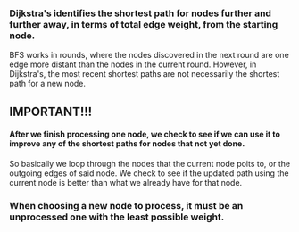 ### Dijkstra's identifies the shortest path for nodes further and further away, in terms of total edge weight, from the starting node.
BFS works in rounds, where the nodes discovered in the next round are one edge more distant than the nodes in the current round. However, in Dijkstra's, the most recent shortest paths are not necessarily the shortest path for a new node.

## IMPORTANT!!! 
#### After we finish processing one node, we check to see if we can use it to improve any of the shortest paths for nodes that not yet done.
So basically we loop through the nodes that the current node poits to, or the outgoing edges of said node. We check to see if the updated path using the current node is better than what we already have for that node.

### When choosing a new node to process, it must be an unprocessed one with the least possible weight.
